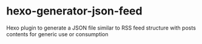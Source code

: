 # hexo-generator-json-feed
Hexo plugin to generate a JSON file similar to RSS feed structure with posts contents for generic use or consumption
